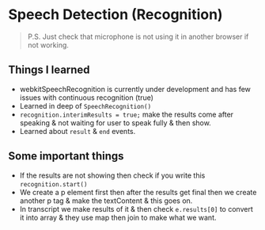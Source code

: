 # Speech Detection (Recognition)
> P.S. Just check that microphone is not using it in another browser if not working.

## Things I learned
- webkitSpeechRecognition is currently under development and has few issues with continuous recognition (true)
- Learned in deep of `SpeechRecognition()`
- `recognition.interimResults = true;` make the results come after speaking & not waiting for user to speak fully & then show.
- Learned about `result` & `end` events.

## Some important things
- If the results are not showing then check if you write this `recognition.start()`
- We create a p element first then after the results get final then we create another p tag & make the textContent & this goes on.
- In transcript we make results of it & then check `e.results[0]` to convert it into array & they use map then join to make what we want.
